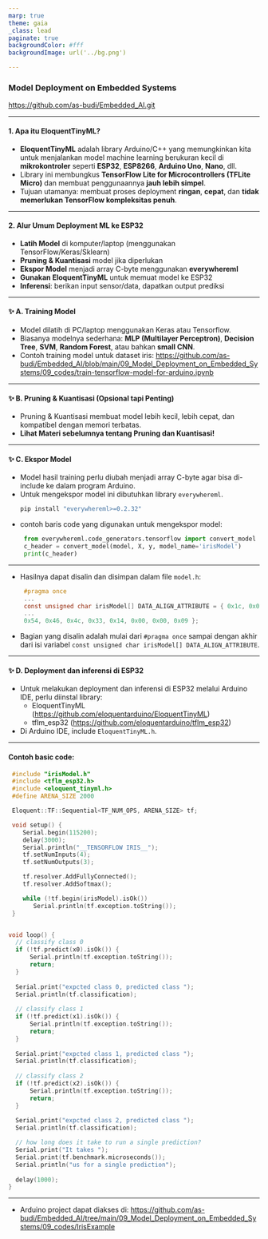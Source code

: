 ```yaml
---
marp: true
theme: gaia
_class: lead
paginate: true
backgroundColor: #fff
backgroundImage: url('../bg.png')

---
```

<style>
img[alt~="center"] {
  display: block;
  margin: 0 auto;
}
</style>

### Model Deployment on Embedded Systems
https://github.com/as-budi/Embedded_AI.git

---

#### 1. **Apa itu EloquentTinyML?**
- **EloquentTinyML** adalah library Arduino/C++ yang memungkinkan kita untuk menjalankan model machine learning berukuran kecil di **mikrokontroler** seperti **ESP32**, **ESP8266**, **Arduino Uno**, **Nano**, dll.
- Library ini membungkus **TensorFlow Lite for Microcontrollers (TFLite Micro)** dan membuat penggunaannya **jauh lebih simpel**.
- Tujuan utamanya: membuat proses deployment **ringan**, **cepat**, dan **tidak memerlukan TensorFlow kompleksitas penuh**.

---

#### 2. **Alur Umum Deployment ML ke ESP32**

- **Latih Model** di komputer/laptop (menggunakan TensorFlow/Keras/Sklearn)
- **Pruning & Kuantisasi** model jika diperlukan
- **Ekspor Model** menjadi array C-byte menggunakan **everywhereml**
- **Gunakan EloquentTinyML** untuk memuat model ke ESP32
- **Inferensi**: berikan input sensor/data, dapatkan output prediksi

---

#### ✨ A. Training Model
- Model dilatih di PC/laptop menggunakan Keras atau Tensorflow.
- Biasanya modelnya sederhana: **MLP (Multilayer Perceptron)**, **Decision Tree**, **SVM**, **Random Forest**, atau bahkan **small CNN**.
- Contoh training model untuk dataset iris:
https://github.com/as-budi/Embedded_AI/blob/main/09_Model_Deployment_on_Embedded_Systems/09_codes/train-tensorflow-model-for-arduino.ipynb

---

#### ✨ B. Pruning & Kuantisasi (Opsional tapi Penting)
- Pruning & Kuantisasi membuat model lebih kecil, lebih cepat, dan kompatibel dengan memori terbatas.
- **Lihat Materi sebelumnya tentang Pruning dan Kuantisasi!**

---

#### ✨ C. Ekspor Model
- Model hasil training perlu diubah menjadi array C-byte agar bisa di-include ke dalam program Arduino.
- Untuk mengekspor model ini dibutuhkan library `everywhereml`.
   ```bash
   pip install "everywhereml>=0.2.32"
   ```
- contoh baris code yang digunakan untuk mengekspor model:
  ```python
   from everywhereml.code_generators.tensorflow import convert_model
   c_header = convert_model(model, X, y, model_name='irisModel')
   print(c_header)
  ```
---
- Hasilnya dapat disalin dan disimpan dalam file `model.h`:
  ```c
   #pragma once
   ...
   const unsigned char irisModel[] DATA_ALIGN_ATTRIBUTE = { 0x1c, 0x00, 0x00, 0x00, 
   ...
   0x54, 0x46, 0x4c, 0x33, 0x14, 0x00, 0x00, 0x09 };
  ```
- Bagian yang disalin adalah mulai dari `#pragma once` sampai dengan akhir dari isi variabel `const unsigned char irisModel[] DATA_ALIGN_ATTRIBUTE`.
---

#### ✨ D. Deployment dan inferensi di ESP32
- Untuk melakukan deployment dan inferensi di ESP32 melalui Arduino IDE, perlu diinstal library:
   - EloquentTinyML (https://github.com/eloquentarduino/EloquentTinyML)
   - tflm_esp32 (https://github.com/eloquentarduino/tflm_esp32)
- Di Arduino IDE, include `EloquentTinyML.h`.

---
#### Contoh basic code:
  ```cpp
   #include "irisModel.h"
   #include <tflm_esp32.h>
   #include <eloquent_tinyml.h>
   #define ARENA_SIZE 2000

   Eloquent::TF::Sequential<TF_NUM_OPS, ARENA_SIZE> tf;

   void setup() {
      Serial.begin(115200);
      delay(3000);
      Serial.println("__TENSORFLOW IRIS__");
      tf.setNumInputs(4);
      tf.setNumOutputs(3);

      tf.resolver.AddFullyConnected();
      tf.resolver.AddSoftmax();

      while (!tf.begin(irisModel).isOk()) 
         Serial.println(tf.exception.toString());
   }


void loop() {
    // classify class 0
    if (!tf.predict(x0).isOk()) {
        Serial.println(tf.exception.toString());
        return;
    }
    
    Serial.print("expcted class 0, predicted class ");
    Serial.println(tf.classification);
    
    // classify class 1
    if (!tf.predict(x1).isOk()) {
        Serial.println(tf.exception.toString());
        return;
    }
    
    Serial.print("expcted class 1, predicted class ");
    Serial.println(tf.classification);
    
    // classify class 2
    if (!tf.predict(x2).isOk()) {
        Serial.println(tf.exception.toString());
        return;
    }
    
    Serial.print("expcted class 2, predicted class ");
    Serial.println(tf.classification);

    // how long does it take to run a single prediction?
    Serial.print("It takes ");
    Serial.print(tf.benchmark.microseconds());
    Serial.println("us for a single prediction");
    
    delay(1000);
}
  ```
---
- Arduino project dapat diakses di:
https://github.com/as-budi/Embedded_AI/tree/main/09_Model_Deployment_on_Embedded_Systems/09_codes/IrisExample